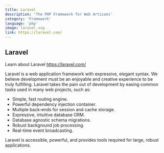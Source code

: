 ```yaml
---
title: Laravel
description: 'The PHP Framework for Web Artisans'
category: 'Framework'
language: 'php'
image: laravel.svg
link: https://laravel.com/
---
```


## Laravel

Learn about Laravel https://laravel.com/

Laravel is a web application framework with expressive, elegant syntax. We believe development must be an enjoyable and creative experience to be truly fulfilling. Laravel takes the pain out of development by easing common tasks used in many web projects, such as:

- Simple, fast routing engine.
- Powerful dependency injection container.
- Multiple back-ends for session and cache storage.
- Expressive, intuitive database ORM.
- Database agnostic schema migrations.
- Robust background job processing.
- Real-time event broadcasting.

Laravel is accessible, powerful, and provides tools required for large, robust applications.